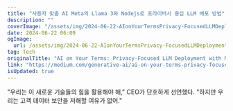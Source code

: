 ```yaml
---
title: "사용자 맞춤 AI Meta의 Llama 3와 Nodejs로 프라이버시 중심 LLM 배포 방법"
description: ""
coverImage: "/assets/img/2024-06-22-AIonYourTermsPrivacy-FocusedLLMDeploymentwithMetasLlama3andNodejs_0.png"
date: 2024-06-22 06:09
ogImage: 
  url: /assets/img/2024-06-22-AIonYourTermsPrivacy-FocusedLLMDeploymentwithMetasLlama3andNodejs_0.png
tag: Tech
originalTitle: "AI on Your Terms: Privacy-Focused LLM Deployment with Meta’s Llama 3 and Node.js"
link: "https://medium.com/generative-ai/ai-on-your-terms-privacy-focused-llm-deployment-with-metas-llama-3-and-node-js-615af33087c7"
isUpdated: true
---
```





"우리는 이 새로운 기술들의 힘을 활용해야 해," CEO가 단호하게 선언했다. "하지만 우리는 고객 데이터 보안을 저해할 여유가 없어."